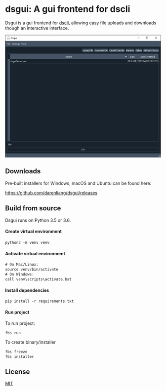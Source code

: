 # dsgui: A gui frontend for dscli

Dsgui is a gui frontend for [dscli](https://github.com/darenliang/dsgui),
allowing easy file uploads and downloads though an interactive interface.

![gui](assets/gui.png)

## Downloads

Pre-built installers for Windows, macOS and Ubuntu can be found here:

https://github.com/darenliang/dsgui/releases

## Build from source

Dsgui runs on Python 3.5 or 3.6.

#### Create virtual environment

```
python3 -m venv venv
```

#### Activate virtual environment

```
# On Mac/Linux:
source venv/bin/activate
# On Windows:
call venv\scripts\activate.bat
```

#### Install dependencies

```
pip install -r requirements.txt
```

#### Run project

To run project:

```
fbs run
```

To create binary/installer

```
fbs freeze
fbs installer
```

## License

[MIT](https://github.com/darenliang/dsgui/blob/master/LICENSE)